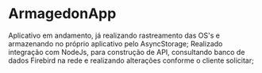 # ArmagedonApp
Aplicativo em andamento, já realizando rastreamento das OS's e armazenando no próprio aplicativo pelo AsyncStorage; Realizado integração com NodeJs, para construção de API, consultando banco de dados Firebird na rede e realizando alterações conforme o cliente solicitar; 
